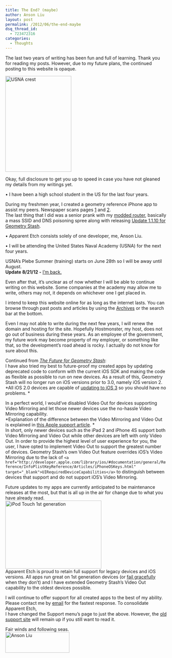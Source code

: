 ```yaml
---
title: The End? (maybe)
author: Anson Liu
layout: post
permalink: /2012/06/the-end-maybe
dsq_thread_id:
  - 723472316
categories:
  - Thoughts
---
```

The last two years of writing has been fun and full of learning. Thank you for reading my posts. However, due to my future plans, the continued posting to this website is opaque.

<img rel="slb_off" class="aligncenter size-medium wp-image-1829" title="USNA crest" src="https://ansonliu.com/wp-content/uploads/2012/05/NAV_ACADEMY-206x300.png" alt="USNA crest" width="206" height="300" />

Okay, full disclosure to get you up to speed in case you have not gleaned my details from my writings yet.

‌• I have been a high school student in the US for the last four years.

During my freshmen year, I created a geometry reference iPhone app to assist my peers. Newspaper scans pages <a title="Argus 9/23/09 Local News Featured" href="https://ansonliu.com/wp-content/uploads/2012/06/Local-News-Front-Page-Article.jpg" target="_blank">1</a> and <a title="Article Extension" href="https://ansonliu.com/wp-content/uploads/2012/06/Article-Extension.jpg" target="_blank">2</a>.  
The last thing that I did was a senior prank with my [modded router][1], basically a mass SSID and DNS poisoning spree along with releasing [Update 1.1.10 for Geometry Stash][2].

‌• Apparent Etch consists solely of one developer, me, Anson Liu.

‌• I will be attending the United States Naval Academy (USNA) for the next four years.

USNA&#8217;s Plebe Summer (training) starts on June 28th so I will be away until August.  
**Update 8/21/12 -** <a href="https://ansonliu.com/2012/08/ping/" title="Ping" target="_blank">I&#8217;m back.</a> <center>
  <!--more-->
</center>Even after that, it&#8217;s unclear as of now whether I will be able to continue writing on this website. Some companies at the academy may allow me to write, others may not, it depends on whichever one I get placed in.

I intend to keep this website online for as long as the internet lasts. You can browse through past posts and articles by using the [Archives][3] or the search bar at the bottom.

Even I may not able to write during the next few years, I will renew the domain and hosting for the site. Hopefully Hostmonster, my host, does not go out of business during these years. As an employee of the government, my future work may become property of my employer, or something like that, so the development&#8217;s road ahead is rocky. I actually do not know for sure about this.

Continued from *[The Future for Geometry Stash][2]*:  
I have also tried my best to future-proof my created apps by updating deprecated code to conform with the current iOS SDK and making the code as flexible as possible to run on new devices. As a result of this, Geometry Stash will no longer run on iOS versions prior to 3.0, namely iOS version 2.  
*All iOS 2.0 devices are capable of <a href="http://support.apple.com/kb/HT2052" target="_blank">updating to iOS 3</a> so you should have no problems. *

In a perfect world, I would&#8217;ve disabled Video Out for devices supporting Video Mirroring and let those newer devices use the no-hassle Video Mirroring capability.  
*Explanation of the difference between the Video Mirroring and Video Out is explained in <a href="http://support.apple.com/kb/ht4108" target="_blank">this Apple support article</a>. *  
In short, only newer devices such as the iPad 2 and iPhone 4S support both Video Mirroring and Video Out while other devices are left with only Video Out. In order to provide the highest level of user experience for you, the user, I have opted to implement Video Out to support the greatest number of devices. Geometry Stash&#8217;s own Video Out feature overrides iOS&#8217;s Video Mirroring due to the lack of `<a href="http://developer.apple.com/library/ios/#documentation/general/Reference/InfoPlistKeyReference/Articles/iPhoneOSKeys.html" target="_blank">UIRequiredDeviceCapabilities</a>` to distinguish between devices that support and do not support iOS&#8217;s Video Mirroring.

Future updates to my apps are currently anticipated to be maintenance releases at the most, but that is all up in the air for change due to what you have already read.  
<img rel="slb_off" class="aligncenter size-medium wp-image-1920" title="iPod Touch 1st generation" src="https://ansonliu.com/wp-content/uploads/2012/05/Ipod-touch-1st-gen.png" alt="iPod Touch 1st generation" width="300" height="213" />  
Apparent Etch is proud to retain full support for legacy devices and iOS versions. All apps run great on 1st generation devices (or <a href="http://en.wikipedia.org/wiki/Graceful_exit" target="_blank">fail gracefully</a> when they don&#8217;t) and I have extended Geometry Stash&#8217;s Video Out capability to the oldest devices possible.

I will continue to offer support for all created apps to the best of my ability. Please contact me by [email][4] for the fastest response. To consolidate Apparent Etch,  
I have changed the Support menu&#8217;s page to just the above. However, the <a href="http://support.apparentetch.com" target="_blank">old support site</a> will remain up if you still want to read it.

Fair winds and following seas.  
<img rel="slb_off" class="alignleft size-medium wp-image-1970" title="Anson Liu" src="https://ansonliu.com/wp-content/uploads/2012/06/ansonliu-300x97.png" alt="Anson Liu" width="200" height="65" />

 [1]: https://ansonliu.com/2012/06/troll-on-the-go-co-starring-router/ "Troll on the Go co-starring router"
 [2]: https://ansonliu.com/2012/06/the-future-for-geometry-stash/ "The Future for Geometry Stash"
 [3]: https://ansonliu.com/archives
 [4]: mailto:support@apparentetch.com